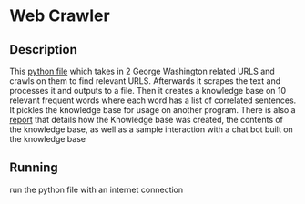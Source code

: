 # Web Crawler

## Description
This [python file](WebCrawler.py) which takes in 2 George Washington related URLS and crawls on them to find relevant URLS. Afterwards it scrapes the text and processes it and outputs to a file. Then it creates a knowledge base on 10 relevant frequent words where each word has a list of correlated sentences. It pickles the knowledge base for usage on another program. There is also a [report](WashingtonKnowledgeBase.pdf) that details how the Knowledge base was created, the contents of the knowledge base, as well as a sample interaction with a chat bot built on the knowledge base

## Running
run the python file with an internet connection
